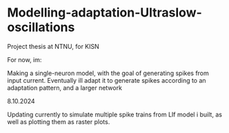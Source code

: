 # Modelling-adaptation-Ultraslow-oscillations
Project thesis at NTNU, for KISN

For now, im:

Making a single-neuron model, with the goal of generating spikes from input current.
Eventually ill adapt it to generate spikes according to an adaptation pattern, and a larger network

8.10.2024

Updating currently to simulate multiple spike trains from LIf model i built,
as well as plotting them as raster plots.
